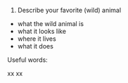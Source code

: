 1. Describe your favorite (wild) animal
- what the wild animal is
- what it looks like
- where it lives
- what it does

Useful words:

xx
xx

